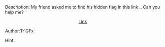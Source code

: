Description:
My friend asked me to find his hidden flag in this link .. Can you help me?

<center><a href="https://misc1.ctfsecurinets.com/"target="_blank">Link</a></center>

Author:Tr'GFx

Hint:

